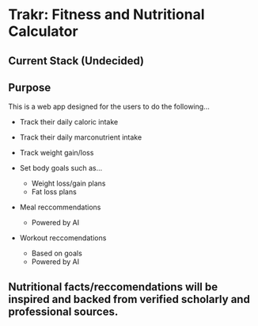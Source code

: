 # Trakr: Fitness and Nutritional Calculator
## Current Stack (Undecided)


## Purpose
This is a web app designed for the users to do the following...
* Track their daily caloric intake
* Track their daily marconutrient intake
* Track weight gain/loss
* Set body goals such as...
  * Weight loss/gain plans
  * Fat loss plans
* Meal reccommendations
   * Powered by AI

* Workout reccomendations
  * Based on goals
  * Powered by AI

## Nutritional facts/reccomendations will be inspired and backed from verified scholarly and professional sources.
